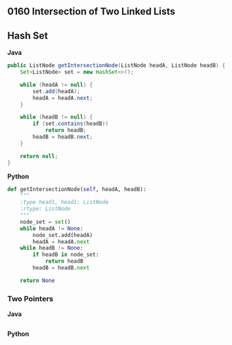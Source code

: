 ## 0160 Intersection of Two Linked Lists
## Hash Set
**Java**
```java
public ListNode getIntersectionNode(ListNode headA, ListNode headB) {
    Set<ListNode> set = new HashSet<>();

    while (headA != null) {
        set.add(headA);
        headA = headA.next;
    }

    while (headB != null) {
        if (set.contains(headB))
            return headB;
        headB = headB.next; 
    }

    return null;
}
```
**Python**
```python
def getIntersectionNode(self, headA, headB):
    """
    :type head1, head1: ListNode
    :rtype: ListNode
    """
    node_set = set()
    while headA != None:
        node_set.add(headA)
        headA = headA.next
    while headB != None:
        if headB in node_set:
            return headB
        headB = headB.next

    return None
```
### Two Pointers
**Java**
```java
```

**Python**
```python
```


